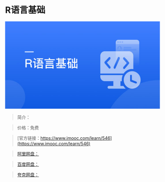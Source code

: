 # R语言基础

![img](../../assets/5fe442ed0001eea405400304.jpg)

> 简介：

> 价格：免费

> [官方链接：https://www.imooc.com/learn/546](https://www.imooc.com/learn/546)

> [阿里网盘：]()

> [百度网盘：]()

> [夸克网盘：]()
